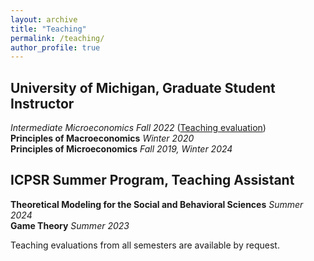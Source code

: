 ```yaml
---
layout: archive
title: "Teaching"
permalink: /teaching/
author_profile: true
---
```


## University of Michigan, Graduate Student Instructor

*Intermediate Microeconomics* _Fall 2022_ ([Teaching evaluation][teaching_evaluation]) <br>
**Principles of Macroeconomics** _Winter 2020_<br>
**Principles of Microeconomics** _Fall 2019, Winter 2024_<br>



## ICPSR Summer Program, Teaching Assistant

**Theoretical Modeling for the Social and Behavioral Sciences** _Summer 2024_<br>
**Game Theory** _Summer 2023_<br>


Teaching evaluations from all semesters are available by request.

[teaching_evaluation]: ../files/palvolgyi_teaching_eval_intermediate_micro.pdf